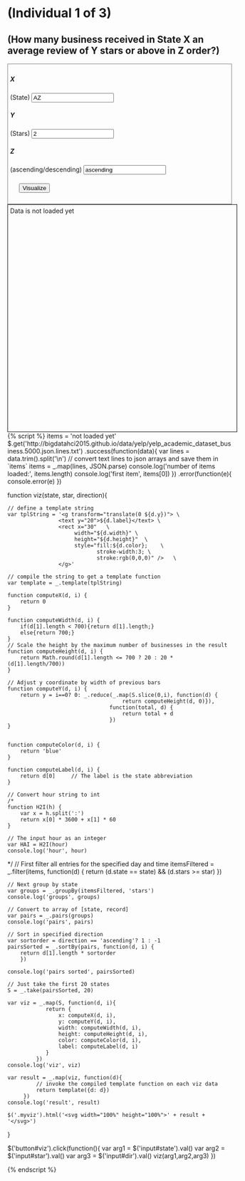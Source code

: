 # (Individual 1 of 3)

## (How many business received in State X an average review of Y stars or above in Z order?)
<div style="border:1px grey solid; padding:5px;">
    <div><h5>X</h5> (State)
        <input id="state" type="text" value="AZ"/>
    </div>
    <div><h5>Y</h5> (Stars)
        <input id="star" type="text" value="2"/>
    </div>
    <div><h5>Z</h5> (ascending/descending)
        <input id="dir" type="text" value="ascending"/>
    </div>
    <div style="margin:20px;">
        <button id="viz">Visualize</button>
    </div>
</div>

<div class="myviz" style="width:100%; height:500px; border: 1px black solid; padding: 5px;">
Data is not loaded yet
</div>
{% script %}
items = 'not loaded yet'
$.get('http://bigdatahci2015.github.io/data/yelp/yelp_academic_dataset_business.5000.json.lines.txt')
    .success(function(data){
        var lines = data.trim().split('\n')
        // convert text lines to json arrays and save them in `items`
        items = _.map(lines, JSON.parse)
        console.log('number of items loaded:', items.length)
        console.log('first item', items[0])
     })
     .error(function(e){
         console.error(e)
     })

function viz(state, star, direction){

    // define a template string
    var tplString = '<g transform="translate(0 ${d.y})"> \
                    <text y="20">${d.label}</text> \
                    <rect x="30"   \
                         width="${d.width}" \
                         height="${d.height}"  \
                         style="fill:${d.color};    \
                                stroke-width:3; \
                                stroke:rgb(0,0,0)" />   \
                    </g>'

    // compile the string to get a template function
    var template = _.template(tplString)

    function computeX(d, i) {
        return 0
    }

    function computeWidth(d, i) {
        if(d[1].length < 700){return d[1].length;}
        else{return 700;}
    }
    // Scale the height by the maximum number of businesses in the result
    function computeHeight(d, i) {
        return Math.round(d[1].length <= 700 ? 20 : 20 * (d[1].length/700))
    }

    // Adjust y coordinate by width of previous bars
    function computeY(d, i) {
        return y = i==0? 0: _.reduce(_.map(S.slice(0,i), function(d) {
                                        return computeHeight(d, 0)}),
                                    function(total, d) {
                                        return total + d
                                    })
    }


    function computeColor(d, i) {
        return 'blue'
    }

    function computeLabel(d, i) {
        return d[0]     // The label is the state abbreviation
    }

    // Convert hour string to int
    /*
    function H2I(h) {
        var x = h.split(':')
        return x[0] * 3600 + x[1] * 60
    }

    // The input hour as an integer
    var HAI = H2I(hour)
    console.log('hour', hour)
*/
    // First filter all entries for the specified day and time
    itemsFiltered = _.filter(items, function(d) {
        return (d.state == state) && (d.stars >= star)
    })

    // Next group by state
    var groups = _.groupBy(itemsFiltered, 'stars')
    console.log('groups', groups)

    // Convert to array of [state, record]
    var pairs = _.pairs(groups)
    console.log('pairs', pairs)

    // Sort in specified direction
    var sortorder = direction == 'ascending'? 1 : -1
    pairsSorted = _.sortBy(pairs, function(d, i) {
        return d[1].length * sortorder
        })

    console.log('pairs sorted', pairsSorted)

    // Just take the first 20 states
    S = _.take(pairsSorted, 20)

    var viz = _.map(S, function(d, i){
                return {
                    x: computeX(d, i),
                    y: computeY(d, i),
                    width: computeWidth(d, i),
                    height: computeHeight(d, i),
                    color: computeColor(d, i),
                    label: computeLabel(d, i)
                }
             })
    console.log('viz', viz)

    var result = _.map(viz, function(d){
             // invoke the compiled template function on each viz data
             return template({d: d})
         })
    console.log('result', result)

    $('.myviz').html('<svg width="100%" height="100%">' + result + '</svg>')
}

$('button#viz').click(function(){
    var arg1 = $('input#state').val()
    var arg2 = $('input#star').val()
    var arg3 = $('input#dir').val()
    viz(arg1,arg2,arg3)
})

{% endscript %}
